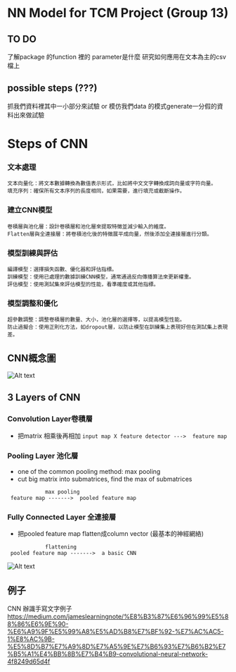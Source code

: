 # NN Model for TCM Project (Group 13)

## TO DO

了解package 的function 裡的 parameter是什麼
研究如何應用在文本為主的csv檔上

## possible steps (???)

抓我們資料裡其中一小部分來試驗
or
模仿我們data 的模式generate一分假的資料出來做試驗

# Steps of CNN

### 文本處理

    文本向量化：將文本數據轉換為數值表示形式，比如將中文文字轉換成詞向量或字符向量。
    填充序列：確保所有文本序列的長度相同，如果需要，進行填充或截斷操作。

### 建立CNN模型

    卷積層與池化層：設計卷積層和池化層來提取特徵並減少輸入的維度。
    Flatten層與全連接層：將卷積池化後的特徵展平成向量，然後添加全連接層進行分類。

### 模型訓練與評估

    編譯模型：選擇損失函數、優化器和評估指標。
    訓練模型：使用已處理的數據訓練CNN模型，通常通過反向傳播算法來更新權重。
    評估模型：使用測試集來評估模型的性能，看準確度或其他指標。

### 模型調整和優化

    超參數調整：調整卷積層的數量、大小，池化層的選擇等，以提高模型性能。
    防止過擬合：使用正則化方法，如dropout層，以防止模型在訓練集上表現好但在測試集上表現差。

## CNN概念圖

![Alt text](ML_TCM_NN/CNN_explain.jpg)

## 3 Layers of CNN

### Convolution Layer卷積層

- 把matrix 相乘後再相加
` input map X feature detector --->  feature map `

### Pooling Layer 池化層
- one of the common pooling method: max pooling
- cut big matrix into submatrices, find the max of submatrices

```
            max pooling
 feature map ------->  pooled feature map 
```

### Fully Connected Layer 全連接層
- 把pooled feature map flatten成column vector (最基本的神經網絡)

```
            flattening
 pooled feature map ------->  a basic CNN 
```

![Alt text](ML_TCM_NN/CNN_steps_explain.jpg)

## 例子

CNN 辦識手寫文字例子
https://medium.com/jameslearningnote/%E8%B3%87%E6%96%99%E5%88%86%E6%9E%90-%E6%A9%9F%E5%99%A8%E5%AD%B8%E7%BF%92-%E7%AC%AC5-1%E8%AC%9B-%E5%8D%B7%E7%A9%8D%E7%A5%9E%E7%B6%93%E7%B6%B2%E7%B5%A1%E4%BB%8B%E7%B4%B9-convolutional-neural-network-4f8249d65d4f

